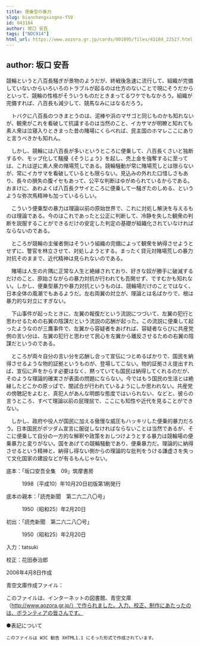 ```yaml
---
title: 便乗型の暴力
slug: bianchengxingno-f59
id: 043184
author: 坂口 安吾
tags: ["NDC914"]
html_url: https://www.aozora.gr.jp/cards/001095/files/43184_22527.html
---
```


## author: 坂口 安吾

競輪というと八百長騒ぎが景物のようだが、終戦後急速に流行して、組織が完備していないからいろいろのトラブルが起るのは仕方のないことで現にそうだからといって、競輪の性格がそういうものだときまってるワケでもなかろう。組織が完備すれば、八百長も減少して、競馬なみにはなるだろう。

　トバクに八百長のつきまとうのは、泥棒や浜のマサゴと同じものかも知れないが、観衆がこれを看破して抗議するのは当然のこと、イカサマが明瞭と知れても素人衆は泣寝入りときまった昔の賭場にくらべれば、民主国のホマレここにありと言うべきかも知れん。

　しかし、競輪には八百長が多いというところに便乗して、八百長くさいと独断するや、モッブ化して騒擾《そうじょう》を起し、売上金を強奪するに至っては、これは逆に素人衆の賭場荒しである。競輪騒動が常に賭場荒しとは限らないが、常にイカサマを看破しているとも限らない。見込みの外れた口惜しさもあり、長々の損失の腹イセもあって、公平な判断はゆがめられているからである。おまけに、あわよくば八百長クサイところに便乗して一騒ぎたのしめる、というような弥次馬精神も加っているらしい。

　こういう便乗型の暴力は理論以前の原始世界で、これに対処し解決を与えるものは理論である。今のはこれであったと公正に判断して、冷静を失した観衆の判断を説服することができるだけの安定した判定の基礎が組織化されていなければならないのである。

　ところが競輪の主催者側はそういう組織の完備によって観衆を納得させようとせずに、警官を林立させて、対処しようとする。まったく貸元対賭場荒しの暴力対抗そのままで、近代精神は見られないのである。

　賭場は人生の片隅に正常な人生と絶縁されており、好きな奴が勝手に破滅するだけのこと、原始さながらの暴力対抗が行われても吾関せず、ですむかも知れない。しかし、便乗型暴力や暴力対抗というものは、競輪場だけのことではなく、日本全体の風潮でもあるようだ。左右両翼の対立が、理論とは名ばかりで、根は暴力的な対立にすぎない。

　下山事件が起ったときに、左翼の報復だという流説につづいて、左翼の犯行と思わせるための右翼の陰謀だという流説の応酬が起った。この流説に便乗して起ったようなのが三鷹事件で、左翼から容疑者をあげれば、容疑者ならびに共産党側の言い分は、左翼の犯行と思わせて民心を左翼から離反させるための右翼の陰謀だというのである。

　ところが両々自分の言い分を応酬し合って宣伝につとめるばかりで、国民を納得させるような物的証拠というものが、登場してこない。物的証拠さえ提出すれば、宣伝に声をからす必要はなく、黙っていても国民は納得してくれるのだが、そのような理論的確実さが表面の問題にならない。今ではもう国民の生活とは絶縁したどこかの原ッぱで、闇試合が行われているようにしか思われない。共産党の傍聴記をよむと、真犯人があんな明朗な態度ではいられない、などと、彼らの言うところ、すべて理論以前の屁理屈で、ここにも知性や近代を見ることができない。

　しかし、政府や役人が国民に加える傲慢な威圧もハッキリした便乗的暴力だろう。日本国民がポツダム宣言に服従しなければならないことは当然であるが、そこに便乗して自分の一方的な解釈や政策をおしつけようとする暴力は競輪場の便乗暴力と変りがない。国をあげての競輪騒動であり、便乗暴力だ。理論的に納得させるという精神と、納得し得ない側からの理論的な批判をうける謙虚さを失って文化国家の建設などが有るもんじゃない。













底本：「坂口安吾全集　09」筑摩書房


　　　1998（平成10）年10月20日初版第1刷発行

底本の親本：「読売新聞　第二六二八〇号」

　　　1950（昭和25）年2月20日

初出：「読売新聞　第二六二八〇号」

　　　1950（昭和25）年2月20日

入力：tatsuki

校正：花田泰治郎

2006年4月8日作成

青空文庫作成ファイル：

このファイルは、インターネットの図書館、青空文庫（http://www.aozora.gr.jp/）で作られました。入力、校正、制作にあたったのは、ボランティアの皆さんです。











●表記について


	このファイルは W3C 勧告 XHTML1.1 にそった形式で作成されています。